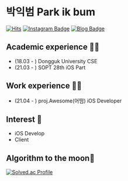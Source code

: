 # 박익범 Park ik bum
[![Hits](https://hits.seeyoufarm.com/api/count/incr/badge.svg?url=https%3A%2F%2Fgithub.com%2Fparkikbum&count_bg=%2379C83D&title_bg=%23000000&icon=&icon_color=%23E7E7E7&title=hits&edge_flat=false)](https://hits.seeyoufarm.com)
[![Instagram Badge](https://img.shields.io/badge/-Instagram-dd2a7b?style=flat-square&logo=instagram&logoColor=white&link=https://www.instagram.com/ikk.swift/)](https://www.instagram.com/ikk.swift) 
[![Blog Badge](http://img.shields.io/badge/-Blog-brightgreen?style=flat-square&logo=FF5722&link=https://ikkk.tistory.com/)](https://ikkk.tistory.com/)

## Academic experience 🤹‍♀️
- (18.03 - ) Dongguk University CSE
- (21.03 - ) SOPT 28th iOS Part


## Work experience 🤹‍♀️
- (21.04 - ) proj.Awesome(어떰) iOS Developer

## Interest 👀
- iOS Develop
- Client

## Algorithm to the moon👀
[![Solved.ac Profile](http://mazassumnida.wtf/api/v2/generate_badge?boj=pibum)](https://solved.ac/pibum/)
<!--
**parkikbum/parkikbum** is a ✨ _special_ ✨ repository because its `README.md` (this file) appears on your GitHub profile.

